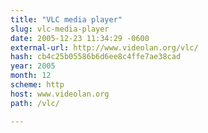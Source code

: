```yaml
---
title: "VLC media player"
slug: vlc-media-player
date: 2005-12-23 11:34:29 -0600
external-url: http://www.videolan.org/vlc/
hash: cb4c25b05586b6d6ee8c4ffe7ae38cad
year: 2005
month: 12
scheme: http
host: www.videolan.org
path: /vlc/

---
```



